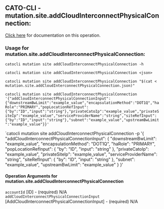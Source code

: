 
## CATO-CLI - mutation.site.addCloudInterconnectPhysicalConnection:
[Click here](https://api.catonetworks.com/documentation/#mutation-mutation.site.addCloudInterconnectPhysicalConnection) for documentation on this operation.

### Usage for mutation.site.addCloudInterconnectPhysicalConnection:

`catocli mutation site addCloudInterconnectPhysicalConnection -h`

`catocli mutation site addCloudInterconnectPhysicalConnection <json>`

`catocli mutation site addCloudInterconnectPhysicalConnection "$(cat < mutation.site.addCloudInterconnectPhysicalConnection.json)"`

`catocli mutation site addCloudInterconnectPhysicalConnection '{"addCloudInterconnectPhysicalConnectionInput":{"downstreamBwLimit":"example_value","encapsulationMethod":"DOT1Q","haRole":"PRIMARY","popLocationRefInput":{"by":"ID","input":"string"},"privateCatoIp":"example_value","privateSiteIp":"example_value","serviceProviderName":"string","siteRefInput":{"by":"ID","input":"string"},"subnet":"example_value","upstreamBwLimit":"example_value"}}'`

`catocli mutation site addCloudInterconnectPhysicalConnection -p '{
    "addCloudInterconnectPhysicalConnectionInput": {
        "downstreamBwLimit": "example_value",
        "encapsulationMethod": "DOT1Q",
        "haRole": "PRIMARY",
        "popLocationRefInput": {
            "by": "ID",
            "input": "string"
        },
        "privateCatoIp": "example_value",
        "privateSiteIp": "example_value",
        "serviceProviderName": "string",
        "siteRefInput": {
            "by": "ID",
            "input": "string"
        },
        "subnet": "example_value",
        "upstreamBwLimit": "example_value"
    }
}'


#### Operation Arguments for mutation.site.addCloudInterconnectPhysicalConnection ####

`accountId` [ID] - (required) N/A    
`addCloudInterconnectPhysicalConnectionInput` [AddCloudInterconnectPhysicalConnectionInput] - (required) N/A    

